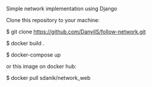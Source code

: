 Simple network implementation using Django


Clone this repository to your machine:

$ git clone https://github.com/DanyilS/follow-network.git

$ docker build .

$ docker-compose up



or this image on docker hub: 

$ docker pull sdanik/network_web
